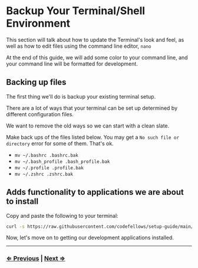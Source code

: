 # Backup Your Terminal/Shell Environment

This section will talk about how to update the Terminal's look and feel, as well as how to edit files using the command line editor, `nano`

At the end of this guide, we will add some color to your command line, and your command line will be formatted for development.

## Backing up files

The first thing we'll do is backup your existing terminal setup.

There are a lot of ways that your terminal can be set up determined by different configuration files.

We want to remove the old ways so we can start with a clean slate.

Make back ups of the files listed below. You may get a `No such file or directory` error for some of them. That's ok.

- `mv ~/.bashrc .bashrc.bak`
- `mv ~/.bash_profile .bash_profile.bak`
- `mv ~/.profile .profile.bak`
- `mv ~/.zshrc .zshrc.bak`

## Adds functionality to applications we are about to install

Copy and paste the following to your terminal:

```bash
curl -s https://raw.githubusercontent.com/codefellows/setup-guide/main/configs/update_zshrc.sh | bash
```

Now, let's move on to getting our development applications installed.

---

### [⇐ Previous](./README.md) | [Next ⇒](./2-apt.md)
